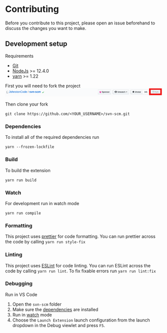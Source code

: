 # Contributing

Before you contribute to this project, please open an issue beforehand to discuss the changes you want to make.

## Development setup

Requirements    
* [Git](https://git-scm.com/)
* [NodeJs](https://nodejs.org/) >= 12.4.0
* [yarn](https://classic.yarnpkg.com/lang/en/) >= 1.22

First you will need to fork the project
![Github Fork](images/docs/fork.png)

Then clone your fork
```
git clone https://github.com/<YOUR_USERNAME>/svn-scm.git
```

### Dependencies
To install all of the required dependencies run
```
yarn --frozen-lockfile
```

### Build
To build the extension
```
yarn run build
```

### Watch
For development run in watch mode
```
yarn run compile
```

### Formatting
This project uses [prettier](https://prettier.io/) for code formatting. You can run prettier across the code by calling `yarn run style-fix`

### Linting
This project uses [ESLint](https://eslint.org/) for code linting. You can run ESLint across the code by calling `yarn run lint`. To fix fixable errors run `yarn run lint:fix`

### Debugging
Run in VS Code
1. Open the `svn-scm` folder
2. Make sure the [dependencies](#dependencies) are installed
3. Run in [watch](#watch) mode
4. Choose the `Launch Extension` launch configuration from the launch dropdown in the Debug viewlet and press `F5`.
